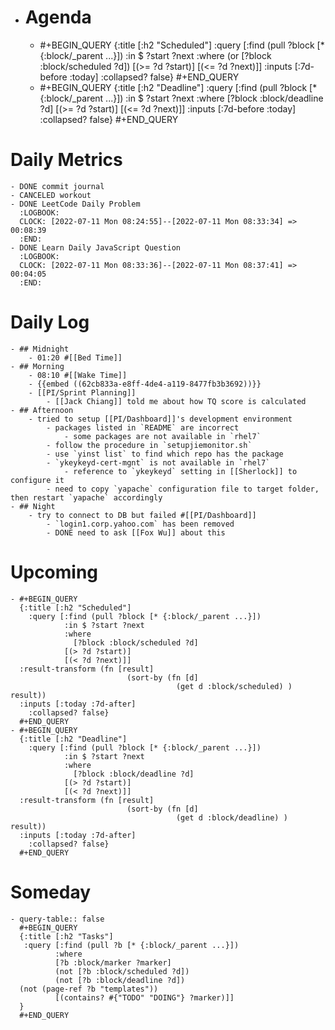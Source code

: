 - # Agenda
	- #+BEGIN_QUERY
	  {:title [:h2 "Scheduled"]
	    :query [:find (pull ?block [* {:block/_parent ...}])
	            :in $ ?start ?next
	            :where
	            (or
	              [?block :block/scheduled ?d])
	            [(>= ?d ?start)]
	            [(<= ?d ?next)]]
	  :inputs [:7d-before :today]
	    :collapsed? false}
	  #+END_QUERY
	- #+BEGIN_QUERY
	  {:title [:h2 "Deadline"]
	    :query [:find (pull ?block [* {:block/_parent ...}])
	            :in $ ?start ?next
	            :where
	              [?block :block/deadline ?d]
	            [(>= ?d ?start)]
	            [(<= ?d ?next)]]
	    :inputs [:7d-before :today]
	    :collapsed? false}
	  #+END_QUERY
# Daily Metrics
	- DONE commit journal
	- CANCELED workout
	- DONE LeetCode Daily Problem
	  :LOGBOOK:
	  CLOCK: [2022-07-11 Mon 08:24:55]--[2022-07-11 Mon 08:33:34] =>  00:08:39
	  :END:
	- DONE Learn Daily JavaScript Question
	  :LOGBOOK:
	  CLOCK: [2022-07-11 Mon 08:33:36]--[2022-07-11 Mon 08:37:41] =>  00:04:05
	  :END:
# Daily Log
	- ## Midnight
		- 01:20 #[[Bed Time]]
	- ## Morning
		- 08:10 #[[Wake Time]]
		- {{embed ((62cb833a-e8ff-4de4-a119-8477fb3b3692))}}
		- [[PI/Sprint Planning]]
			- [[Jack Chiang]] told me about how TQ score is calculated
	- ## Afternoon
		- tried to setup [[PI/Dashboard]]'s development environment
			- packages listed in `README` are incorrect
				- some packages are not available in `rhel7`
			- follow the procedure in `setupjiemonitor.sh`
			- use `yinst list` to find which repo has the package
			- `ykeykeyd-cert-mgnt` is not available in `rhel7`
				- reference to `ykeykeyd` setting in [[Sherlock]] to configure it
			- need to copy `yapache` configuration file to target folder, then restart `yapache` accordingly
	- ## Night
		- try to connect to DB but failed #[[PI/Dashboard]]
			- `login1.corp.yahoo.com` has been removed
			- DONE need to ask [[Fox Wu]] about this
# Upcoming
	- #+BEGIN_QUERY
	  {:title [:h2 "Scheduled"]
	    :query [:find (pull ?block [* {:block/_parent ...}])
	            :in $ ?start ?next
	            :where
	              [?block :block/scheduled ?d]
	            [(> ?d ?start)]
	            [(< ?d ?next)]]
	  :result-transform (fn [result]
	                          (sort-by (fn [d]
	                                     (get d :block/scheduled) ) result))    
	  :inputs [:today :7d-after]
	    :collapsed? false}
	  #+END_QUERY
	- #+BEGIN_QUERY
	  {:title [:h2 "Deadline"]
	    :query [:find (pull ?block [* {:block/_parent ...}])
	            :in $ ?start ?next
	            :where
	              [?block :block/deadline ?d]
	            [(> ?d ?start)]
	            [(< ?d ?next)]]
	  :result-transform (fn [result]
	                          (sort-by (fn [d]
	                                     (get d :block/deadline) ) result))    
	  :inputs [:today :7d-after]
	    :collapsed? false}
	  #+END_QUERY
# Someday
	- query-table:: false
	  #+BEGIN_QUERY
	  {:title [:h2 "Tasks"]
	   :query [:find (pull ?b [* {:block/_parent ...}])
	          :where
	          [?b :block/marker ?marker]
	          (not [?b :block/scheduled ?d])
	          (not [?b :block/deadline ?d])
	  (not (page-ref ?b "templates"))
	          [(contains? #{"TODO" "DOING"} ?marker)]]
	  }
	  #+END_QUERY